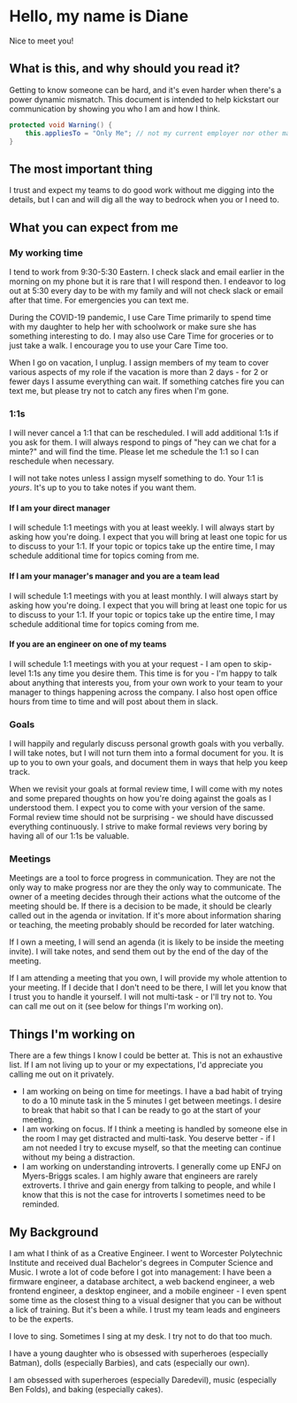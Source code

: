 # Hello, my name is Diane
Nice to meet you!

## What is this, and why should you read it?
Getting to know someone can be hard, and it's even harder when there's a power dynamic mismatch. This document is intended to help kickstart our communication by showing you who I am and how I think.

```c#
protected void Warning() {
    this.appliesTo = "Only Me"; // not my current employer nor other managers you've ever met or will meet
}
```

## The most important thing
I trust and expect my teams to do good work without me digging into the details, but I can and will dig all the way to bedrock when you or I need to.

## What you can expect from me

### My working time
I tend to work from 9:30-5:30 Eastern. I check slack and email earlier in the morning on my phone but it is rare that I will respond then. I endeavor to log out at 5:30 every day to be with my family and will not check slack or email after that time. For emergencies you can text me.

During the COVID-19 pandemic, I use Care Time primarily to spend time with my daughter to help her with schoolwork or make sure she has something interesting to do. I may also use Care Time for groceries or to just take a walk. I encourage you to use your Care Time too.

When I go on vacation, I unplug. I assign members of my team to cover various aspects of my role if the vacation is more than 2 days - for 2 or fewer days I assume everything can wait. If something catches fire you can text me, but please try not to catch any fires when I'm gone.

### 1:1s
I will never cancel a 1:1 that can be rescheduled. I will add additional 1:1s if you ask for them. I will always respond to pings of "hey can we chat for a minte?" and will find the time. Please let me schedule the 1:1 so I can reschedule when necessary.

I will not take notes unless I assign myself something to do. Your 1:1 is *yours*. It's up to you to take notes if you want them.

#### If I am your direct manager
I will schedule 1:1 meetings with you at least weekly. I will always start by asking how you're doing. I expect that you will bring at least one topic for us to discuss to your 1:1. If your topic or topics take up the entire time, I may schedule additional time for topics coming from me.

#### If I am your manager's manager and you are a team lead
I will schedule 1:1 meetings with you at least monthly. I will always start by asking how you're doing. I expect that you will bring at least one topic for us to discuss to your 1:1. If your topic or topics take up the entire time, I may schedule additional time for topics coming from me.

#### If you are an engineer on one of my teams
I will schedule 1:1 meetings with you at your request - I am open to skip-level 1:1s any time you desire them. This time is for you - I'm happy to talk about anything that interests you, from your own work to your team to your manager to things happening across the company. I also host open office hours from time to time and will post about them in slack.

### Goals
I will happily and regularly discuss personal growth goals with you verbally. I will take notes, but I will not turn them into a formal document for you. It is up to you to own your goals, and document them in ways that help you keep track.

When we revisit your goals at formal review time, I will come with my notes and some prepared thoughts on how you're doing against the goals as I understood them. I expect you to come with your version of the same. Formal review time should not be surprising - we should have discussed everything continuously. I strive to make formal reviews very boring by having all of our 1:1s be valuable.

### Meetings
Meetings are a tool to force progress in communication. They are not the only way to make progress nor are they the only way to communicate. The owner of a meeting decides through their actions what the outcome of the meeting should be. If there is a decision to be made, it should be clearly called out in the agenda or invitation. If it's more about information sharing or teaching, the meeting probably should be recorded for later watching.

If I own a meeting, I will send an agenda (it is likely to be inside the meeting invite). I will take notes, and send them out by the end of the day of the meeting.

If I am attending a meeting that you own, I will provide my whole attention to your meeting. If I decide that I don't need to be there, I will let you know that I trust you to handle it yourself. I will not multi-task - or I'll try not to. You can call me out on it (see below for things I'm working on).

## Things I'm working on
There are a few things I know I could be better at. This is not an exhaustive list. If I am not living up to your or my expectations, I'd appreciate you calling me out on it privately.
* I am working on being on time for meetings. I have a bad habit of trying to do a 10 minute task in the 5 minutes I get between meetings. I desire to break that habit so that I can be ready to go at the start of your meeting.
* I am working on focus. If I think a meeting is handled by someone else in the room I may get distracted and multi-task. You deserve better - if I am not needed I try to excuse myself, so that the meeting can continue without my being a distraction.
* I am working on understanding introverts. I generally come up ENFJ on Myers-Briggs scales. I am highly aware that engineers are rarely extroverts. I thrive and gain energy from talking to people, and while I know that this is not the case for introverts I sometimes need to be reminded.

## My Background
I am what I think of as a Creative Engineer. I went to Worcester Polytechnic Institute and received dual Bachelor's degrees in Computer Science and Music. I wrote a lot of code before I got into management: I have been a firmware engineer, a database architect, a web backend engineer, a web frontend engineer, a desktop engineer, and a mobile engineer - I even spent some time as the closest thing to a visual designer that you can be without a lick of training. But it's been a while. I trust my team leads and engineers to be the experts.

I love to sing. Sometimes I sing at my desk. I try not to do that too much.

I have a young daughter who is obsessed with superheroes (especially Batman), dolls (especially Barbies), and cats (especially our own).

I am obsessed with superheroes (especially Daredevil), music (especially Ben Folds), and baking (especially cakes).
